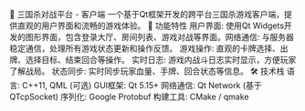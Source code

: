 🎴 三国杀对战平台 - 客户端
一个基于Qt框架开发的跨平台三国杀游戏客户端，提供直观的用户界面和流畅的游戏体验。
🚀 功能特性
​​用户界面​​: 使用Qt Widgets开发的图形界面，包含登录大厅、房间列表、游戏对战等界面。
​​网络通信​​: 与服务器稳定通信，处理所有游戏状态更新和操作反馈。
​​游戏操作​​: 直观的卡牌选择、出牌、选择目标、结束回合等操作。
​​实时日志​​: 游戏内战斗日志实时显示，方便玩家了解战局。
​​状态同步​​: 实时同步玩家血量、手牌、回合状态等信息。
🛠 技术栈
​​语言​​: C++11, QML (可选)
​​GUI框架​​: Qt 5.15+
​​网络通信​​: Qt Network (基于QTcpSocket)
​​序列化​​: Google Protobuf
​​构建工具​​: CMake / qmake
